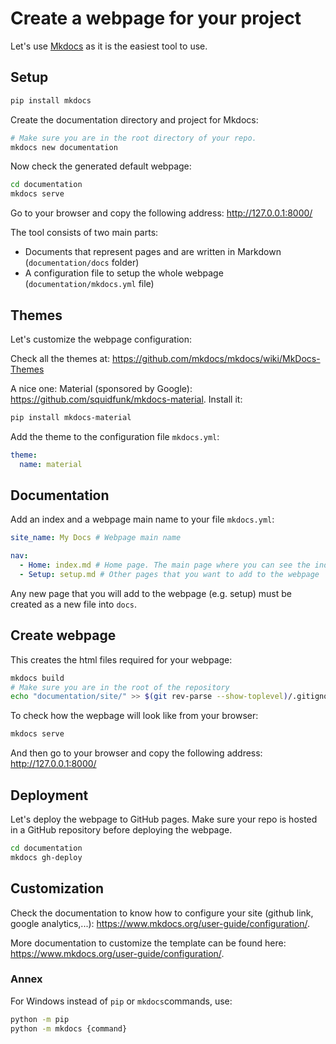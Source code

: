 # Create a webpage for your project

Let's use [Mkdocs](https://www.mkdocs.org/) as it is the easiest tool to use.

## Setup

```bash
pip install mkdocs
```

Create the documentation directory and project for Mkdocs:

```bash
# Make sure you are in the root directory of your repo.
mkdocs new documentation
```

Now check the generated default webpage:

```bash
cd documentation
mkdocs serve
```

Go to your browser and copy the following address: http://127.0.0.1:8000/

The tool consists of two main parts:

* Documents that represent pages and are written in Markdown (`documentation/docs` folder)
* A configuration file to setup the whole webpage (`documentation/mkdocs.yml` file)


## Themes

Let's customize the webpage configuration:

Check all the themes at: https://github.com/mkdocs/mkdocs/wiki/MkDocs-Themes

A nice one: Material (sponsored by Google): https://github.com/squidfunk/mkdocs-material. Install it:

```bash
pip install mkdocs-material
```

Add the theme to the configuration file `mkdocs.yml`:

```yml
theme:
  name: material
```

## Documentation

Add an index and a webpage main name to your file `mkdocs.yml`:

```yaml
site_name: My Docs # Webpage main name

nav:
  - Home: index.md # Home page. The main page where you can see the index
  - Setup: setup.md # Other pages that you want to add to the webpage
```

Any new page that you will add to the webpage (e.g. setup) must be created
as a new file into `docs`.

## Create webpage

This creates the html files required for your webpage:

```bash
mkdocs build
# Make sure you are in the root of the repository
echo "documentation/site/" >> $(git rev-parse --show-toplevel)/.gitignore
```

To check how the wepbage will look like from your browser:

```bash
mkdocs serve
```

And then go to your browser and copy the following address: http://127.0.0.1:8000/

## Deployment

Let's deploy the webpage to GitHub pages. Make sure your repo is hosted in a GitHub repository before deploying the webpage.

```bash
cd documentation
mkdocs gh-deploy
```

## Customization

Check the documentation to know how to configure your site (github link, google analytics,...): https://www.mkdocs.org/user-guide/configuration/.

More documentation to customize the template can be found here: https://www.mkdocs.org/user-guide/configuration/.

### Annex

For Windows instead of `pip` or `mkdocs`commands, use:

```bash
python -m pip
python -m mkdocs {command}
```
